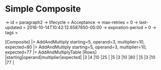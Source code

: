 # Simple Composite

-> id = paragraph2
-> lifecycle = Acceptance
-> max-retries = 0
-> last-updated = 2016-10-14T10:42:12.6587850-05:00
-> expiration-period = 0
-> tags = 

[Composite]
|> AddAndMultiply starting=5, operand=3, multiplier=10, expected=80
|> AddAndMultiply starting=5, operand=3, multiplier=10, expected=77
|> AddAndMultiplyTable
    [Rows]
    |starting|operand|multiplier|expected|
    |3       |4      |10        |25      |
    |5       |3      |10        |80      |
    |5       |3      |10        |77      |

~~~
